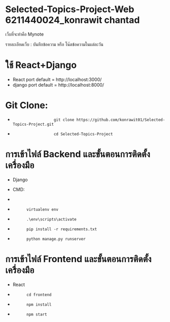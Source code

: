 # Selected-Topics-Project-Web 6211440024_konrawit chantad

เว็บที่จะทำคือ Mynote

รายละเอียดเว็บ : บันทึกข้อความ หรือ โน๊ตข้อความในแต่ละวัน

# ใช้ React+Django
* React port default = http://localhost:3000/
* django port default = http://localhost:8000/

# Git Clone:

*
                        git clone https://github.com/konrawit01/Selected-Topics-Project.git
*
                        cd Selected-Topics-Project
            
# การเข้าไฟล์ Backend และขั้นตอนการติดตั้งเครื่องมือ

* Django

* CMD:
*

*
            virtualenv env
*
            .\env\scripts\activate
* 
            pip install -r requirements.txt

* 
            python manage.py runserver

# การเข้าไฟล์ Frontend และขั้นตอนการติดตั้งเครื่องมือ

* React

*           cd frontend
* 
            npm install 
* 
            npm start


